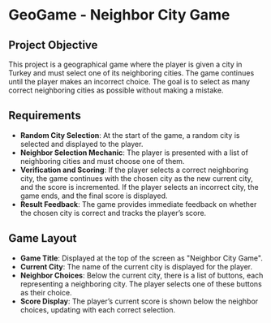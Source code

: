 # GeoGame - Neighbor City Game

## Project Objective
This project is a geographical game where the player is given a city in Turkey and must select one of its neighboring cities.
The game continues until the player makes an incorrect choice.
The goal is to select as many correct neighboring cities as possible without making a mistake.

## Requirements
- **Random City Selection**: At the start of the game, a random city is selected and displayed to the player.
- **Neighbor Selection Mechanic**: The player is presented with a list of neighboring cities and must choose one of them.
- **Verification and Scoring**: If the player selects a correct neighboring city, the game continues with the chosen city as the new current city, and the score is incremented. If the player selects an incorrect city, the game ends, and the final score is displayed.
- **Result Feedback**: The game provides immediate feedback on whether the chosen city is correct and tracks the player’s score.

## Game Layout

- **Game Title**: Displayed at the top of the screen as "Neighbor City Game".
- **Current City**: The name of the current city is displayed for the player.
- **Neighbor Choices**: Below the current city, there is a list of buttons, each representing a neighboring city. The player selects one of these buttons as their choice.
- **Score Display**: The player’s current score is shown below the neighbor choices, updating with each correct selection.

